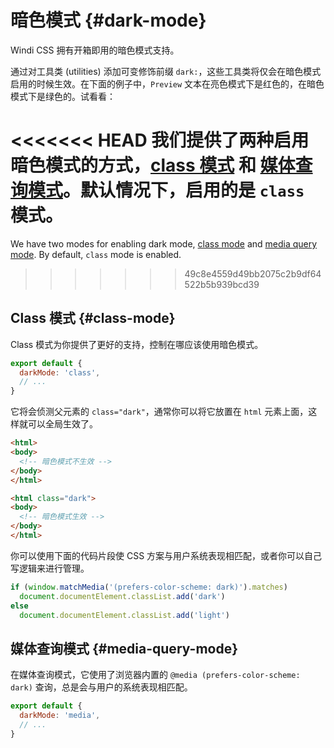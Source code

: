 # 暗色模式 {#dark-mode}

Windi CSS 拥有开箱即用的暗色模式支持。

通过对工具类 (utilities) 添加可变修饰前缀 `dark:`，这些工具类将仅会在暗色模式启用的时候生效。在下面的例子中，`Preview` 文本在亮色模式下是红色的，在暗色模式下是绿色的。试看看：

<ToggleDark />

<InlinePlayground :input="'text-red-400 dark:text-green-400'" :showCSS="true" :showPreview="true"/>

<<<<<<< HEAD
我们提供了两种启用暗色模式的方式，[class 模式](#class-mode) 和 [媒体查询模式](#media-query-mode)。默认情况下，启用的是 `class` 模式。
=======
We have two modes for enabling dark mode, [class mode](#class-mode) and [media query mode](#media-query-mode). By default, `class` mode is enabled.
>>>>>>> 49c8e4559d49bb2075c2b9df64522b5b939bcd39

## Class 模式 {#class-mode}

Class 模式为你提供了更好的支持，控制在哪应该使用暗色模式。

```js windi.config.js
export default {
  darkMode: 'class',
  // ...
}
```

它将会侦测父元素的 `class="dark"`，通常你可以将它放置在 `html` 元素上面，这样就可以全局生效了。

```html
<html>
<body>
  <!-- 暗色模式不生效 -->
</body>
</html>

<html class="dark">
<body>
  <!-- 暗色模式生效 -->
</body>
</html>
```

你可以使用下面的代码片段使 CSS 方案与用户系统表现相匹配，或者你可以自己写逻辑来进行管理。

```js
if (window.matchMedia('(prefers-color-scheme: dark)').matches)
  document.documentElement.classList.add('dark')
else
  document.documentElement.classList.add('light')
```

<InlinePlayground
  :input="'text-white dark:text-white'"
  :config="{ darkMode: 'class' }"
  :showCSS="true"
  :showPreview="false"
  :showMode="false"
  :showTabs="false"
  :showConfig="true"
  :enableConfig="true"
/>

## 媒体查询模式 {#media-query-mode}

在媒体查询模式，它使用了浏览器内置的 `@media (prefers-color-scheme: dark)` 查询，总是会与用户的系统表现相匹配。

```js windi.config.js
export default {
  darkMode: 'media',
  // ...
}
```

<InlinePlayground
  :input="'text-white dark:text-white'"
  :config="{ darkMode: 'media' }"
  :showCSS="true"
  :showPreview="false"
  :showMode="false"
  :showTabs="false"
  :showConfig="true"
  :enableConfig="true"
/>
